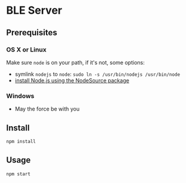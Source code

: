 # BLE Server

## Prerequisites

### OS X or Linux

Make sure ```node``` is on your path, if it's not, some options:
 * symlink ```nodejs``` to ```node```: ```sudo ln -s /usr/bin/nodejs /usr/bin/node```
 * [install Node.js using the NodeSource package](https://nodejs.org/en/download/package-manager/#debian-and-ubuntu-based-linux-distributions)

### Windows
 
 * May the force be with you

## Install

```sh
npm install
```

## Usage

```sh
npm start
```
